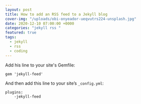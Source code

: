```yaml
---
layout: post
title: How to add an RSS feed to a Jekyll blog
cover-img: "/uploads/obi-onyeador-ueqvutrs224-unsplash.jpg"
date: 2020-12-10 07:00:00 +0000
categories: "jekyll rss "
featured: true
tags:
  - jekyll
  - rss
  - coding
---
```


Add his line to your site's Gemfile:

    gem 'jekyll-feed'

And then add this line to your site’s `_config.yml`:

    plugins:
    	-jekyll-feed
